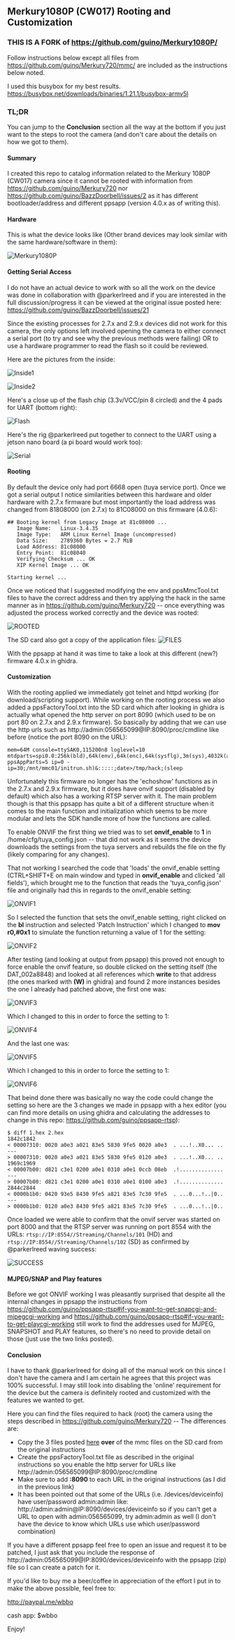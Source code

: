 ## Merkury1080P (CW017) Rooting and Customization


### THIS IS A FORK of https://github.com/guino/Merkury1080P/
Follow instructions below except all files from https://github.com/guino/Merkury720/mmc/ are included as the instructions below noted.

I used this busybox for my best results.
https://busybox.net/downloads/binaries/1.21.1/busybox-armv5l


### TL;DR

You can jump to the **Conclusion** section all the way at the bottom if you just want to the steps to root the camera (and don't care about the details on how we got to them).

#### Summary

I created this repo to catalog information related to the Merkury 1080P (CW017) camera since it cannot be rooted with information from https://github.com/guino/Merkury720 nor https://github.com/guino/BazzDoorbell/issues/2 as it has different bootloader/address and different ppsapp (version 4.0.x as of writing this).

#### Hardware

This is what the device looks like (Other brand devices may look similar with the same hardware/software in them):

![Merkury1080P](https://raw.githubusercontent.com/guino/Merkury1080P/main/img/cw017.jpg)

#### Getting Serial Access

I do not have an actual device to work with so all the work on the device was done in collaboration with @parkerlreed and if you are interested in the full discussion/progress it can be viewed at the original issue posted here: https://github.com/guino/BazzDoorbell/issues/21

Since the existing processes for 2.7.x and 2.9.x devices did not work for this camera, the only options left involved opening the camera to either connect a serial port (to try and see why the previous methods were failing) OR to use a hardware programmer to read the flash so it could be reviewed.

Here are the pictures from the inside:

![Inside1](https://user-images.githubusercontent.com/841440/107162854-eb9ca800-6973-11eb-97fc-4dedb2363854.jpg)

![Inside2](https://user-images.githubusercontent.com/841440/107163325-f7d63480-6976-11eb-90f5-620c92721cfb.jpg)

Here's a close up of the flash chip (3.3v/VCC/pin 8 circled) and the 4 pads for UART (bottom right):

![Flash](https://user-images.githubusercontent.com/4961810/107163562-23a5ea00-6978-11eb-9f2f-9f7b5ca0d73e.jpeg)

Here's the rig @parkerlreed put together to connect to the UART using a jetson nano board (a pi board would work too):

![Serial](https://user-images.githubusercontent.com/841440/107467503-25b4a800-6b34-11eb-81ab-b5abdaa37489.jpg)

#### Rooting

By default the device only had port 6668 open (tuya service port). Once we got a serial output I notice similarities between this hardware and older hardware with 2.7.x firmware but most importantly the load address was changed from 81808000 (on 2.7.x) to 81C08000 on this firmware (4.0.6):

```
## Booting kernel from Legacy Image at 81c08000 ...
   Image Name:   Linux-3.4.35
   Image Type:   ARM Linux Kernel Image (uncompressed)
   Data Size:    2789360 Bytes = 2.7 MiB
   Load Address: 81c08000
   Entry Point:  81c08040
   Verifying Checksum ... OK
   XIP Kernel Image ... OK

Starting kernel ...
```

Once we noticed that I suggested modifying the env and ppsMmcTool.txt files to have the correct address and then try applying the hack in the same manner as in https://github.com/guino/Merkury720 -- once everything was adjusted the process worked correctly and the device was rooted:

![ROOTED](https://user-images.githubusercontent.com/841440/107464107-8b516600-6b2d-11eb-8c76-2b5bf2e54b3c.png)

The SD card also got a copy of the application files: 
![FILES](https://user-images.githubusercontent.com/841440/107462873-0e24f180-6b2b-11eb-9b21-b5336aae932b.png)

With the ppsapp at hand it was time to take a look at this different (new?) firmware 4.0.x in ghidra.

#### Customization

With the rooting applied we immediately got telnet and httpd working (for download/scripting support). While working on the rooting process we also added a ppsFactoryTool.txt into the SD card which after looking in ghidra is actually what opened the http server on port 8090 (which used to be on port 80 on 2.7.x and 2.9.x firmware). So basically by adding that we can use the http urls such as http://admin:056565099@IP:8090/proc/cmdline like before (notice the port 8090 on the URL):

```
mem=64M console=ttySAK0,115200n8 loglevel=10 mtdparts=spi0.0:256k(bld),64k(env),64k(enc),64k(sysflg),3m(sys),4032k(app),640k(cfg) ppsAppParts=5 ip=0 - ip=30;/mnt/mmc01/initrun.sh)&:::::;date>/tmp/hack;(sleep
```

Unfortunately this firmware no longer has the 'echoshow' functions as in the 2.7.x and 2.9.x firmware, but it does have onvif support (disabled by default) which also has a working RTSP server with it. The main problem though is that this ppsapp has quite a bit of a different structure when it comes to the main function and initialization which seems to be more modular and lets the SDK handle more of how the functions are called.

To enable ONVIF the first thing we tried was to set **onvif_enable** to **1** in /home/cfg/tuya_config.json -- that did not work as it seems the device downloads the settings from the tuya servers and rebuilds the file on the fly (likely comparing for any changes).

That not working I searched the code that 'loads' the onvif_enable setting (CTRL+SHIFT+E on main window and typed in **onvif_enable** and clicked 'all fields'), which brought me to the function that reads the 'tuya_config.json' file and originally had this in regards to the onvif_enable setting:

![ONVIF1](https://raw.githubusercontent.com/guino/Merkury1080P/main/img/onvif_enable1.png)

So I selected the function that sets the onvif_enable setting, right clicked on the **bl** instruction and selected 'Patch Instruction' which I changed to **mov r0,#0x1** to simulate the function returning a value of 1 for the setting:

![ONVIF2](https://raw.githubusercontent.com/guino/Merkury1080P/main/img/onvif_enable2.png)

After testing (and looking at output from ppsapp) this proved not enough to force enable the onvif feature, so double clicked on the setting itself (the DAT_002a8848) and looked at all references which **write** to that address (the ones marked with **(W)** in ghidra) and found 2 more instances besides the one I already had patched above, the first one was:

![ONVIF3](https://raw.githubusercontent.com/guino/Merkury1080P/main/img/onvif_enable3.png)

Which I changed to this in order to force the setting to 1:

![ONVIF4](https://raw.githubusercontent.com/guino/Merkury1080P/main/img/onvif_enable4.png)

And the last one was:

![ONVIF5](https://raw.githubusercontent.com/guino/Merkury1080P/main/img/onvif_enable5.png)

Which I changed to this in order to force the setting to 1:

![ONVIF6](https://raw.githubusercontent.com/guino/Merkury1080P/main/img/onvif_enable6.png)

That beind done there was basically no way the code could change the setting so here are the 3 changes we made in ppsapp with a hex editor (you can find more details on using ghidra and calculating the addresses to change in this repo: https://github.com/guino/ppsapp-rtsp):

```
$ diff 1.hex 2.hex 
1842c1842
< 00007310: 0020 a0e3 a021 83e5 5830 9fe5 0020 a0e3  . ...!..X0... ..
---
> 00007310: 0020 a0e3 a021 83e5 5830 9fe5 0120 a0e3  . ...!..X0... ..
1969c1969
< 00007b00: d821 c3e1 0200 a0e1 0310 a0e1 0ccb 08eb  .!..............
---
> 00007b00: d821 c3e1 0200 a0e1 0310 a0e1 0100 a0e3  .!..............
2844c2844
< 0000b1b0: 0420 93e5 8430 9fe5 a821 83e5 7c30 9fe5  . ...0...!..|0..
---
> 0000b1b0: 0120 a0e3 8430 9fe5 a821 83e5 7c30 9fe5  . ...0...!..|0..
```

 Once loaded we were able to confirm that the onvif server was started on port 8000 and that the RTSP server was running on port 8554 with the URLs: `rtsp://IP:8554//Streaming/Channels/101` (HD) and `rtsp://IP:8554//Streaming/Channels/102` (SD) as confirmed by @parkerlreed waving success:

![SUCCESS](https://user-images.githubusercontent.com/841440/108290352-354c7600-715e-11eb-98ae-f24d3b7f0206.png)

#### MJPEG/SNAP and Play features

Before we got ONVIF working I was pleasantly surprised that despite all the internal changes in ppsapp the instructions from https://github.com/guino/ppsapp-rtsp#if-you-want-to-get-snapcgi-and-mjpegcgi-working and https://github.com/guino/ppsapp-rtsp#if-you-want-to-get-playcgi-working still work to find the addresses used for MJPEG, SNAPSHOT and PLAY features, so there's no need to provide detail on those (just use the two links posted).

#### Conclusion

I have to thank @parkerlreed for doing all of the manual work on this since I don't have the camera and I am certain he agrees that this project was 100% successful. I may still look into disabling the 'online' requirement for the device but the camera is definitely rooted and customized with the features we wanted to get.

Here you can find the files required to hack (root) the camera using the steps described in https://github.com/guino/Merkury720 -- The differences are:
* Copy the 3 files posted [here](https://github.com/guino/Merkury1080P/tree/main/mmc) **over** of the mmc files on the SD card from the original instructions
* Create the ppsFactoryTool.txt file as described in the original instructions so you enable the http server for URLs like http://admin:056565099@IP:8090/proc/cmdline
* Make sure to add **:8090** to each URL in the original instructions (as I did in the previous link)
* It has been pointed out that some of the URLs (i.e. /devices/deviceinfo) have user/password admin:admin like: http://admin:admin@IP:8090/devices/deviceinfo so if you can't get a URL to open with admin:056565099, try admin:admin as well (I don't have the device to know which URLs use which user/password combination)

If you have a different ppsapp feel free to open an issue and request it to be patched, I just ask that you include the response of http://admin:056565099@IP:8090/devices/deviceinfo with the ppsapp (zip) file so I can create a patch for it.

If you'd like to buy me a beer/coffee in appreciation of the effort I put in to make the above possible, feel free to:

http://paypal.me/wbbo

cash app: $wbbo

Enjoy!
